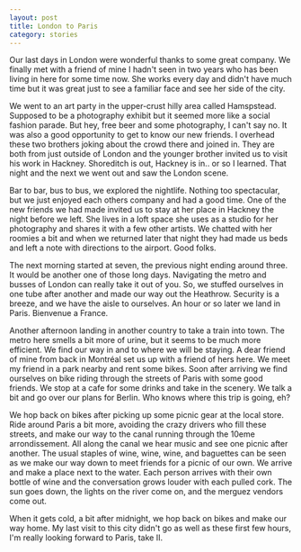 ```yaml
---
layout: post
title: London to Paris
category: stories
---
```

Our last days in London were wonderful thanks to some great company. We finally met with a friend of mine I hadn't seen in two years who has been living in here for some time now. She works every day and didn't have much time but it was great just to see a familiar face and see her side of the city.

We went to an art party in the upper-crust hilly area called Hamspstead. Supposed to be a photography exhibit but it seemed more like a social fashion parade. But hey, free beer and some photography, I can't say no. It was also a good opportunity to get to know our new friends. I overhead these two brothers joking about the crowd there and joined in. They are both from just outside of London and the younger brother invited us to visit his work in Hackney. Shoreditch is out, Hackney is in.. or so I learned. That night and the next we went out and saw the London scene.

Bar to bar, bus to bus, we explored the nightlife. Nothing too spectacular, but we just enjoyed each others company and had a good time. One of the new friends we had made invited us to stay at her place in Hackney the night before we left. She lives in a loft space she uses as a studio for her photography and shares it with a few other artists. We chatted with her roomies a bit and when we returned later that night they had made us beds and left a note with directions to the airport. Good folks.

The next morning started at seven, the previous night ending around three. It would be another one of those long days. Navigating the metro and busses of London can really take it out of you. So, we stuffed ourselves in one tube after another and made our way out the Heathrow. Security is a breeze, and we have the aisle to ourselves. An hour or so later we land in Paris. Bienvenue a France.

Another afternoon landing in another country to take a train into town. The metro here smells a bit more of urine, but it seems to be much more efficient. We find our way in and to where we will be staying. A dear friend of mine from back in Montréal set us up with a friend of hers here. We meet my friend in a park nearby and rent some bikes. Soon after arriving we find ourselves on bike riding through the streets of Paris with some good friends. We stop at a cafe for some drinks and take in the scenery. We talk a bit and go over our plans for Berlin. Who knows where this trip is going, eh?

We hop back on bikes after picking up some picnic gear at the local store. Ride around Paris a bit more, avoiding the crazy drivers who fill these streets, and make our way to the canal running through the 10eme arrondissement. All along the canal we hear music and see one picnic after another. The usual staples of wine, wine, wine, and baguettes can be seen as we make our way down to meet friends for a picnic of our own. We arrive and make a place next to the water. Each person arrives with their own bottle of wine and the conversation grows louder with each pulled cork. The sun goes down, the lights on the river come on, and the merguez vendors come out.

When it gets cold, a bit after midnight, we hop back on bikes and make our way home. My last visit to this city didn't go as well as these first few hours, I'm really looking forward to Paris, take II.
